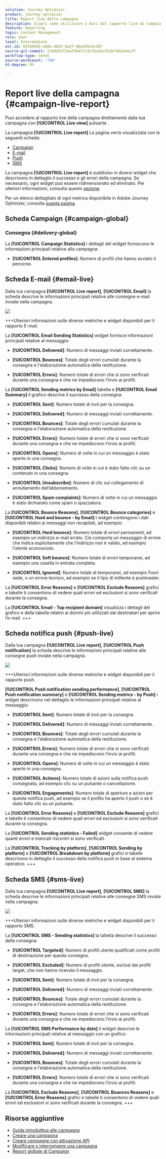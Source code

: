 ```yaml
---
solution: Journey Optimizer
product: journey optimizer
title: Report live della campagna
description: Scopri come utilizzare i dati dal rapporto live di Campaign
feature: Reporting
topic: Content Management
role: User
level: Intermediate
exl-id: 925494b6-e08a-4bd3-8a2f-96a5d9cbc387
source-git-commit: 2160d52f24af50417cdcf8c6ec553b746a544c2f
workflow-type: tm+mt
source-wordcount: '750'
ht-degree: 0%

---
```


# Report live della campagna {#campaign-live-report}

Puoi accedere al rapporto live della campagna direttamente dalla tua campagna con **[!UICONTROL Live view]** pulsante .

La campagna **[!UICONTROL Live report]** La pagina verrà visualizzata con le seguenti schede:

* [Campaign](#campaign-live)
* [E-mail](#email-live)
* [Push](#push-live)
* [SMS](#sms-live)


La campagna **[!UICONTROL Live report]** è suddiviso in diversi widget che descrivono in dettaglio il successo e gli errori della campagna. Se necessario, ogni widget può essere ridimensionato ed eliminato. Per ulteriori informazioni, consulta questo [sezione](../reports/live-report.md#modify-dashboard).

Per un elenco dettagliato di ogni metrica disponibile in Adobe Journey Optimizer, consulta [questa pagina](live-report.md#list-of-components-live).

## Scheda Campaign {#campaign-global}

### Consegna {#delivery-global}

La **[!UICONTROL Campaign Statistics]** i dettagli del widget forniscono le informazioni principali relative alla campagna:

* **[!UICONTROL Entered profiles]**: Numero di profili che hanno avviato il percorso.

<!--
### Experimentation tab (#experimentation-live)

From your Campaign **[!UICONTROL Live report]**, the **[!UICONTROL Experimentation]** tab details the main information relative to how each variant is performing and if there is was winner during the test.
-->

## Scheda E-mail {#email-live}

Dalla tua campagna **[!UICONTROL Live report]**, **[!UICONTROL Email]** la scheda descrive le informazioni principali relative alle consegne e-mail inviate nella campagna.

![](assets/campaign_report_live_1.png)

+++Ulteriori informazioni sulle diverse metriche e widget disponibili per il rapporto E-mail.

La **[!UICONTROL Email Sending Statistics]** widget fornisce informazioni principali relative al messaggio:

* **[!UICONTROL Delivered]**: Numero di messaggi inviati correttamente.

* **[!UICONTROL Bounces]**: Totale degli errori cumulati durante la consegna e l&#39;elaborazione automatica della restituzione.

* **[!UICONTROL Errors]**: Numero totale di errori che si sono verificati durante una consegna e che ne impediscono l’invio ai profili.

La **[!UICONTROL Sending metrics by Email]** tabella e **[!UICONTROL Email Summary]** il grafico descrive il successo della consegna:

* **[!UICONTROL Sent]**: Numero totale di invii per la consegna.

* **[!UICONTROL Delivered]**: Numero di messaggi inviati correttamente.

* **[!UICONTROL Bounces]**: Totale degli errori cumulati durante la consegna e l&#39;elaborazione automatica della restituzione.

* **[!UICONTROL Errors]**: Numero totale di errori che si sono verificati durante una consegna e che ne impediscono l’invio ai profili.

* **[!UICONTROL Opens]**: Numero di volte in cui un messaggio è stato aperto in una consegna.

* **[!UICONTROL Clicks]**: Numero di volte in cui è stato fatto clic su un contenuto in una consegna.

* **[!UICONTROL Unsubscribe]**: Numero di clic sul collegamento di annullamento dell’abbonamento.

* **[!UICONTROL Spam complaints]**: Numero di volte in cui un messaggio è stato dichiarato come spam o spazzatura.

La **[!UICONTROL Bounce Reasons]**, **[!UICONTROL Bounce categories]** e **[!UICONTROL Hard and bounce - by Email]** I widget contengono i dati disponibili relativi ai messaggi non recapitati, ad esempio:

* **[!UICONTROL Hard bounce]**: Numero totale di errori permanenti, ad esempio un indirizzo e-mail errato. Ciò comporta un messaggio di errore che indica esplicitamente che l’indirizzo non è valido, ad esempio l’utente sconosciuto.

* **[!UICONTROL Soft bounce]**: Numero totale di errori temporanei, ad esempio una casella in entrata completa.

* **[!UICONTROL Ignored]**: Numero totale di temporanei, ad esempio Fuori sede, o un errore tecnico, ad esempio se il tipo di mittente è postmaster.

La **[!UICONTROL Error Reasons]** e **[!UICONTROL Exclude Reasons]** grafici e tabelle ti consentono di vedere quali errori ed esclusioni si sono verificati durante la consegna.

La **[!UICONTROL Email - Top recipient domain]** visualizza i dettagli del grafico e della tabella relativi ai domini più utilizzati dai destinatari per aprire l’e-mail.
+++

## Scheda notifica push {#push-live}

Dalla tua campagna **[!UICONTROL Live report]**, **[!UICONTROL Push notification]** la scheda descrive le informazioni principali relative alle consegne push inviate nella campagna.

![](assets/campaign_report_live_2.png)

+++Ulteriori informazioni sulle diverse metriche e widget disponibili per il rapporto push.

**[!UICONTROL Push notification sending performance]**, **[!UICONTROL Push notification summary]** e **[!UICONTROL Sending metrics - by Push]** i widget descrivono nel dettaglio le informazioni principali relative al messaggio:

* **[!UICONTROL Sent]**: Numero totale di invii per la consegna.

* **[!UICONTROL Delivered]**: Numero di messaggi inviati correttamente.

* **[!UICONTROL Bounces]**: Totale degli errori cumulati durante la consegna e l&#39;elaborazione automatica della restituzione.

* **[!UICONTROL Errors]**: Numero totale di errori che si sono verificati durante una consegna e che ne impediscono l’invio ai profili.

* **[!UICONTROL Opens]**: Numero di volte in cui un messaggio è stato aperto in una consegna.

* **[!UICONTROL Actions]**: Numero totale di azioni sulla notifica push consegnata, ad esempio clic su un pulsante o cancellazione.

* **[!UICONTROL Engagements]**: Numero totale di aperture e azioni per questa notifica push, ad esempio se il profilo ha aperto il push o se è stato fatto clic su un pulsante.

La **[!UICONTROL Error Reasons]** e **[!UICONTROL Exclude Reasons]** grafici e tabelle ti consentono di vedere quali errori ed esclusioni si sono verificati durante la consegna.

La **[!UICONTROL Sending statistics - Failed]** widget consente di vedere quanti errori e mancati riscontri si sono verificati.

La **[!UICONTROL Tracking by platform]**, **[!UICONTROL Sending by platform]** e **[!UICONTROL Breakdown by platform]** grafici e tabelle descrivono in dettaglio il successo della notifica push in base al sistema operativo.
+++

## Scheda SMS {#sms-live}

Dalla tua campagna **[!UICONTROL Live report]**, **[!UICONTROL SMS]** la scheda descrive le informazioni principali relative alle consegne SMS inviate nella campagna.

![](assets/campaign_report_live_3.png)

+++Ulteriori informazioni sulle diverse metriche e widget disponibili per il rapporto SMS.

La **[!UICONTROL SMS - Sending statistics]** la tabella descrive il successo della consegna:

* **[!UICONTROL Targeted]**: Numero di profili utente qualificati come profili di destinazione per questa consegna.

* **[!UICONTROL Excluded]**: Numero di profili utente, esclusi dai profili target, che non hanno ricevuto il messaggio.

* **[!UICONTROL Sent]**: Numero totale di invii per la consegna.

* **[!UICONTROL Delivered]**: Numero di messaggi inviati correttamente.

* **[!UICONTROL Bounces]**: Totale degli errori cumulati durante la consegna e l&#39;elaborazione automatica della restituzione.

* **[!UICONTROL Errors]**: Numero totale di errori che si sono verificati durante una consegna e che ne impediscono l’invio ai profili.

La **[!UICONTROL SMS Performance by date]** il widget descrive le informazioni principali relative al messaggio con un grafico:

* **[!UICONTROL Sent]**: Numero totale di invii per la consegna.

* **[!UICONTROL Delivered]**: Numero di messaggi inviati correttamente.

* **[!UICONTROL Bounces]**: Totale degli errori cumulati durante la consegna e l&#39;elaborazione automatica della restituzione.

* **[!UICONTROL Errors]**: Numero totale di errori che si sono verificati durante una consegna e che ne impediscono l’invio ai profili.

La **[!UICONTROL Exclude Reasons]**, **[!UICONTROL Bounces Reasons]** e **[!UICONTROL Error Reasons]** grafici e tabelle ti consentono di vedere quali errori ed esclusioni si sono verificati durante la consegna.
+++

## Risorse aggiuntive

* [Guida introduttiva alle campagne](../campaigns/get-started-with-campaigns.md)
* [Creare una campagna](../campaigns/create-campaign.md)
* [Creare campagne con attivazione API](../campaigns/api-triggered-campaigns.md)
* [Modificare o interrompere una campagna](../campaigns/modify-stop-campaign.md)
* [Report globale di Campaign](campaign-global-report.md)
